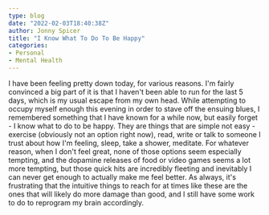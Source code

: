```yaml
---
type: blog
date: "2022-02-03T18:40:38Z"
author: Jonny Spicer
title: "I Know What To Do To Be Happy"
categories:
- Personal
- Mental Health
---
```

I have been feeling pretty down today, for various reasons. I'm fairly convinced a big part of it is that I haven't been able to run for the last 5 days, which is my usual escape from my own head. While attempting to occupy myself enough this evening in order to stave off the ensuing blues, I
remembered something that I have known for a while now, but easily forget - I know what to do to be happy. They are things that are simple not easy - exercise (obviously not an option right now), read, write or talk to someone I trust about how I'm feeling, sleep, take a shower, meditate. For whatever
reason, when I don't feel great, none of those options seem especially tempting, and the dopamine releases of food or video games seems a lot more tempting, but those quick hits are incredibly fleeting and inevitably I can never get enough to actually make me feel better. As always, it's frustrating
that the intuitive things to reach for at times like these are the ones that will likely do more damage than good, and I still have some work to do to reprogram my brain accordingly.
